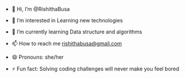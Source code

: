 - 👋 Hi, I’m @RishithaBusa
- 👀 I’m interested in Learning new technologies
- 🌱 I’m currently learning  Data structure and algorithms

- 📫 How to reach me rishithabusa@gmail.com
- 😄 Pronouns: she/her
- ⚡ Fun fact: Solving coding challenges will never make you feel bored

<!---
RishithaBusa/RishithaBusa is a ✨ special ✨ repository because its `README.md` (this file) appears on your GitHub profile.
You can click the Preview link to take a look at your changes.
--->
